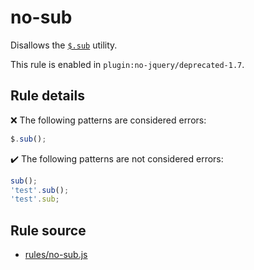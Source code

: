 # no-sub

Disallows the [`$.sub`](https://api.jquery.com/jQuery.sub/) utility.

This rule is enabled in `plugin:no-jquery/deprecated-1.7`.

## Rule details

❌ The following patterns are considered errors:
```js
$.sub();
```

✔️ The following patterns are not considered errors:
```js
sub();
'test'.sub();
'test'.sub;
```
## Rule source

* [rules/no-sub.js](../src/rules/no-sub.js)
